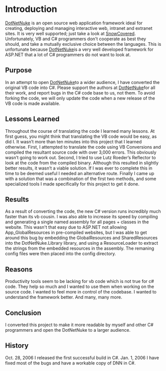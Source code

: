 # Introduction #

[DotNetNuke](http://www.dotnetnuke.com) is an open source web application framework ideal for creating, deploying and managing interactive web, intranet and extranet sites. It is very well supported; just take a look at [SnowCovered](http://www.snowcovered.com). Unfortunately, VB and C# programmers don't cooperate as best they should, and take a mutually exclusive choice between the languages. This is unfortunate because [DotNetNuke](http://www.dotnetnuke.com)is a very well developed framework for ASP.NET that a lot of C# programmers do not want to look at.

## Purpose ##

In an attempt to open [DotNetNuke](http://www.dotnetnuke.com)to a wider audience, I have converted the original VB code into C#. Please support the authors at [DotNetNuke](http://www.dotnetnuke.com)for all their work, and report bugs in the C# code base to us, not them. To avoid forking the code, we will only update the code when a new release of the VB code is made available.

## Lessons Learned ##

Throughout the course of translating the code I learned many lessons. At first guess, you might think that translating the VB code would be easy, as did I. It wasn’t more than ten minutes into this project that I learned otherwise. First, I attempted to translate the code using VB Conversions and compiled the resultant source code with over 3,000 errors. This obviously wasn’t going to work out. Second, I tried to use Lutz Roeder’s Reflector to look at the code from the compiled binary. Although this resulted in slightly better results, it wasn’t a viable solution. If I was ever to complete this in time to be deemed useful I needed an alternative route. Finally I came up with a solution that was a combination of the first two methods, and some specialized tools I made specifically for this project to get it done.

## Results ##

As a result of converting the code, the new C# version runs incredibly much faster than its vb cousin. I was also able to increase its speed by compiling and generating a single named assembly for all pages + classes in the website. This wasn't that easy due to ASP.NET not allowing App\_GlobalResources in pre-compiled websites, but I was able to get around this bug by embedding the GlobalResources and SharedResources into the DotNetNuke.Library library, and using a ResourceLoader to extract the strings from the embedded resources in the assembly. The remaning config files were then placed into the config directory.


## Reasons ##

Productivity tools seem to be lacking for vb code which is not true for c# code. They help so much and I wanted to use them when working on the source code. I wanted to feel more in control of the codebase. I wanted to understand the framework better. And many, many more.

## Conclusion ##

I converted this project to make it more readable by myself and other C# programmers and open the DotNetNuke to a larger audience.

## History ##

Oct. 28, 2006 I released the first successful build in C#.
Jan. 1, 2006 I have fixed most of the bugs and have a workable copy of DNN in C#.